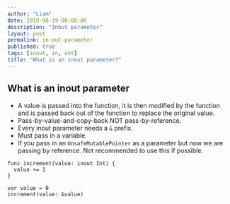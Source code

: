 ```yaml
---
author: "Liam"
date: 2019-08-19 00:00:00
description: "Inout parameter"
layout: post
permalink: in-out-parameter
published: true
tags: [inout, in, out]
title: "What is an inout parameter?"
---
```


## What is an inout parameter

- A value is passed into the function, it is then modified by the function and is passed back out of the function to replace the original value.
- Pass-by-value-and-copy-back NOT pass-by-reference.
- Every inout parameter needs a `&` prefix.
- Must pass in a variable.
- If you pass in an `UnsafeMutablePointer` as a parameter but now we are passing by reference. Not recommended to use this if possible.

```
func increment(value: inout Int) {
  value += 1
}

var value = 0
increment(value: &value)
```
